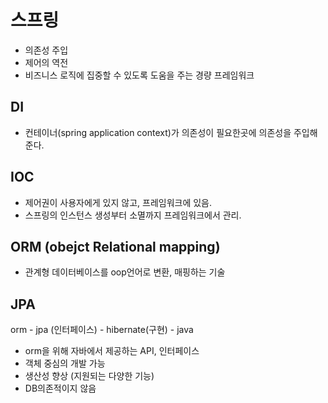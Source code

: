 # 스프링
- 의존성 주입
- 제어의 역전
- 비즈니스 로직에 집중할 수 있도록 도움을 주는 경량 프레임워크

## DI
- 컨테이너(spring application context)가 의존성이 필요한곳에 의존성을 주입해준다.
## IOC
- 제어권이 사용자에게 있지 않고, 프레임워크에 있음.
- 스프링의 인스턴스 생성부터 소멸까지 프레임워크에서 관리.

## ORM (obejct Relational mapping)
- 관계형 데이터베이스를 oop언어로 변환, 매핑하는 기술

## JPA
orm - jpa (인터페이스) - hibernate(구현) - java
- orm을 위해 자바에서 제공하는 API, 인터페이스
- 객체 중심의 개발 가능
- 생산성 향상 (지원되는 다양한 기능)
- DB의존적이지 않음
  
